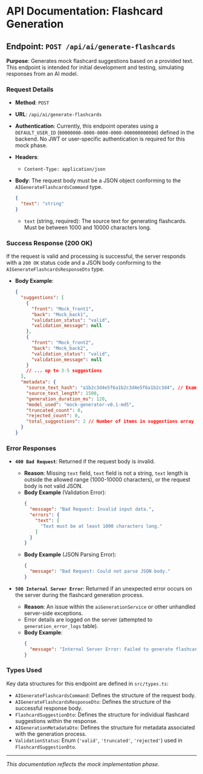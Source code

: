 # API Documentation: Flashcard Generation

## Endpoint: `POST /api/ai/generate-flashcards`

**Purpose**: Generates mock flashcard suggestions based on a provided text. This endpoint is intended for initial development and testing, simulating responses from an AI model.

### Request Details

-   **Method**: `POST`
-   **URL**: `/api/ai/generate-flashcards`
-   **Authentication**: Currently, this endpoint operates using a `DEFAULT_USER_ID` (`00000000-0000-0000-0000-000000000000`) defined in the backend. No JWT or user-specific authentication is required for this mock phase.
-   **Headers**:
    -   `Content-Type: application/json`
-   **Body**: The request body must be a JSON object conforming to the `AIGenerateFlashcardsCommand` type.
    
    ```json
    {
      "text": "string"
    }
    ```
    -   `text` (string, required): The source text for generating flashcards. Must be between 1000 and 10000 characters long.

### Success Response (200 OK)

If the request is valid and processing is successful, the server responds with a `200 OK` status code and a JSON body conforming to the `AIGenerateFlashcardsResponseDto` type.

-   **Body Example**:
    ```json
    {
      "suggestions": [
        {
          "front": "Mock_front1",
          "back": "Mock_back1",
          "validation_status": "valid",
          "validation_message": null
        },
        {
          "front": "Mock_front2",
          "back": "Mock_back2",
          "validation_status": "valid",
          "validation_message": null
        }
        // ... up to 3-5 suggestions
      ],
      "metadata": {
        "source_text_hash": "a1b2c3d4e5f6a1b2c3d4e5f6a1b2c3d4", // Example MD5 hash
        "source_text_length": 1500,
        "generation_duration_ms": 120,
        "model_used": "mock-generator-v0.1-md5",
        "truncated_count": 0,
        "rejected_count": 0,
        "total_suggestions": 2 // Number of items in suggestions array
      }
    }
    ```

### Error Responses

-   **`400 Bad Request`**: Returned if the request body is invalid.
    -   **Reason**: Missing `text` field, `text` field is not a string, `text` length is outside the allowed range (1000-10000 characters), or the request body is not valid JSON.
    -   **Body Example** (Validation Error):
        ```json
        {
          "message": "Bad Request: Invalid input data.",
          "errors": {
            "text": [
              "Text must be at least 1000 characters long."
            ]
          }
        }
        ```
    -   **Body Example** (JSON Parsing Error):
        ```json
        {
          "message": "Bad Request: Could not parse JSON body."
        }
        ```

-   **`500 Internal Server Error`**: Returned if an unexpected error occurs on the server during the flashcard generation process.
    -   **Reason**: An issue within the `aiGenerationService` or other unhandled server-side exceptions.
    -   Error details are logged on the server (attempted to `generation_error_logs` table).
    -   **Body Example**:
        ```json
        {
          "message": "Internal Server Error: Failed to generate flashcard suggestions."
        }
        ```

### Types Used

Key data structures for this endpoint are defined in `src/types.ts`:

-   `AIGenerateFlashcardsCommand`: Defines the structure of the request body.
-   `AIGenerateFlashcardsResponseDto`: Defines the structure of the successful response body.
-   `FlashcardSuggestionDto`: Defines the structure for individual flashcard suggestions within the response.
-   `AIGenerationMetadataDto`: Defines the structure for metadata associated with the generation process.
-   `ValidationStatus`: Enum (`'valid'`, `'truncated'`, `'rejected'`) used in `FlashcardSuggestionDto`.

---
*This documentation reflects the mock implementation phase.* 